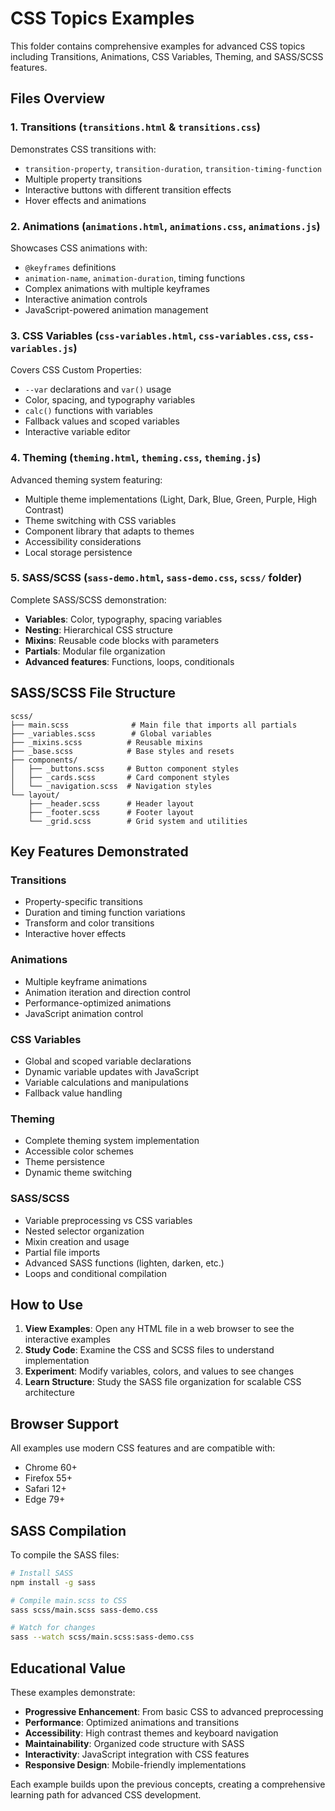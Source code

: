 # CSS Topics Examples

This folder contains comprehensive examples for advanced CSS topics including Transitions, Animations, CSS Variables, Theming, and SASS/SCSS features.

## Files Overview

### 1. Transitions (`transitions.html` & `transitions.css`)
Demonstrates CSS transitions with:
- `transition-property`, `transition-duration`, `transition-timing-function`
- Multiple property transitions
- Interactive buttons with different transition effects
- Hover effects and animations

### 2. Animations (`animations.html`, `animations.css`, `animations.js`)
Showcases CSS animations with:
- `@keyframes` definitions
- `animation-name`, `animation-duration`, timing functions
- Complex animations with multiple keyframes
- Interactive animation controls
- JavaScript-powered animation management

### 3. CSS Variables (`css-variables.html`, `css-variables.css`, `css-variables.js`)
Covers CSS Custom Properties:
- `--var` declarations and `var()` usage
- Color, spacing, and typography variables
- `calc()` functions with variables
- Fallback values and scoped variables
- Interactive variable editor

### 4. Theming (`theming.html`, `theming.css`, `theming.js`)
Advanced theming system featuring:
- Multiple theme implementations (Light, Dark, Blue, Green, Purple, High Contrast)
- Theme switching with CSS variables
- Component library that adapts to themes
- Accessibility considerations
- Local storage persistence

### 5. SASS/SCSS (`sass-demo.html`, `sass-demo.css`, `scss/` folder)
Complete SASS/SCSS demonstration:
- **Variables**: Color, typography, spacing variables
- **Nesting**: Hierarchical CSS structure
- **Mixins**: Reusable code blocks with parameters
- **Partials**: Modular file organization
- **Advanced features**: Functions, loops, conditionals

## SASS/SCSS File Structure

```
scss/
├── main.scss              # Main file that imports all partials
├── _variables.scss        # Global variables
├── _mixins.scss          # Reusable mixins
├── _base.scss            # Base styles and resets
├── components/
│   ├── _buttons.scss     # Button component styles
│   ├── _cards.scss       # Card component styles
│   └── _navigation.scss  # Navigation styles
└── layout/
    ├── _header.scss      # Header layout
    ├── _footer.scss      # Footer layout
    └── _grid.scss        # Grid system and utilities
```

## Key Features Demonstrated

### Transitions
- Property-specific transitions
- Duration and timing function variations
- Transform and color transitions
- Interactive hover effects

### Animations
- Multiple keyframe animations
- Animation iteration and direction control
- Performance-optimized animations
- JavaScript animation control

### CSS Variables
- Global and scoped variable declarations
- Dynamic variable updates with JavaScript
- Variable calculations and manipulations
- Fallback value handling

### Theming
- Complete theming system implementation
- Accessible color schemes
- Theme persistence
- Dynamic theme switching

### SASS/SCSS
- Variable preprocessing vs CSS variables
- Nested selector organization
- Mixin creation and usage
- Partial file imports
- Advanced SASS functions (lighten, darken, etc.)
- Loops and conditional compilation

## How to Use

1. **View Examples**: Open any HTML file in a web browser to see the interactive examples
2. **Study Code**: Examine the CSS and SCSS files to understand implementation
3. **Experiment**: Modify variables, colors, and values to see changes
4. **Learn Structure**: Study the SASS file organization for scalable CSS architecture

## Browser Support

All examples use modern CSS features and are compatible with:
- Chrome 60+
- Firefox 55+
- Safari 12+
- Edge 79+

## SASS Compilation

To compile the SASS files:
```bash
# Install SASS
npm install -g sass

# Compile main.scss to CSS
sass scss/main.scss sass-demo.css

# Watch for changes
sass --watch scss/main.scss:sass-demo.css
```

## Educational Value

These examples demonstrate:
- **Progressive Enhancement**: From basic CSS to advanced preprocessing
- **Performance**: Optimized animations and transitions
- **Accessibility**: High contrast themes and keyboard navigation
- **Maintainability**: Organized code structure with SASS
- **Interactivity**: JavaScript integration with CSS features
- **Responsive Design**: Mobile-friendly implementations

Each example builds upon the previous concepts, creating a comprehensive learning path for advanced CSS development.